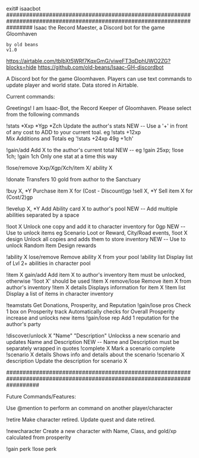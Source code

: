 exit# isaacbot
########################################################################################################################
Isaac the Record Maester, a Discord bot for the game Gloomhaven

    by old beans
    v1.0
 
https://airtable.com/tblbXt5WRf7KqxGmG/viweFT3qDphUWO2ZG?blocks=hide
https://github.com/old-beans/Isaac-GH-discordbot

A Discord bot for the game Gloomhaven. Players can use text commands to update player and world state.
Data stored in Airtable.

Current commands:

Greetings!  I am Isaac-Bot, the Record Keeper of Gloomhaven. 
Please select from the following commands  


!stats *Xxp *Ygp *Zch     Update the author's stats
NEW -- Use a '+' in front of any cost to ADD to your current toal. eg !stats +12xp             
Mix Additions and Totals eg '!stats +24xp 49g +1ch'

!gain/add          Add X to the author's current total
NEW -- eg !gain 25xp; !lose 1ch; !gain 1ch
Only one stat at a time this way

!lose/remove Xxp/Xgp/Xch/item X/ ability X

!donate                   Transfers 10 gold from author to the Sanctuary

!buy X, *Y                Purchase item X for (Cost - Discount)gp
!sell X, *Y               Sell item X for (Cost/2)gp

!levelup X, *Y            Add Ability card X to author's pool
NEW -- Add multiple abilities separated by a space

!loot X                   Unlock one copy and add it to character inventory for 0gp
NEW -- Use to unlock items eg Scenario Loot or Reward, City/Road events, 
!loot X design            Unlock all copies and adds them to store inventory
NEW -- Use to unlock Random Item Design rewards

!ability X lose/remove    Remove ability X from your pool
!ability list             Display list of Lvl 2+ abilities in character pool

!item X gain/add          Add item X to author's inventory
    Item must be unlocked, otherwise '!loot X' should be used
!item X remove/lose       Remove item X from author's inventory
!item X details           Displays information for item X
!item list                Display a list of items in character inventory

!teamstats                Get Donations, Prosperity, and Reputation
!gain/lose pros           Check 1 box on Prosperity track
Automatically checks for Overall Prosperity increase and unlocks new items
!gain/lose rep            Add 1 reputation for the author's party


!discover/unlock X "Name" "Description"    Unlockss a new scenario and updates Name and Description
NEW -- Name and Description must be separately wrapped in quotes
!complete X               Mark a scenario complete
!scenario X details       Shows info and details about the scenario
!scenario X description   Update the description for scenario X


##########################################################################################################################


Future Commands/Features:

Use @mention to perform an command on another player/character 

!retire
Make character retired. Update quest and date retired.

!newcharacter
Create a new character with Name, Class, and gold/xp calculated from prosperity

!gain perk
!lose perk




